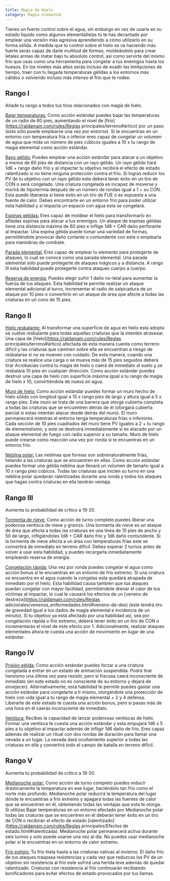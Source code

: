 ```yaml
---
title: Magia de Hielo
category: Magia elemental
---
```


Tienes un fuerte control sobre el agua, sin embargo en vez de usarla en su estado líquido como algunos elementalistas tú te has decantado por emplear una versión más agresiva aprendiendo a cómo utilizarlo en su forma sólida. A medida que tu control sobre el hielo se va haciendo más fuerte serás capaz de darle multitud de formas, moldeándolo para crear letales armas de matar bajo tu absoluto control, así como servirte del mismo frío que usas como una herramienta para congelar a tus enemigos hasta los huesos. En los niveles más altos serás incluso de evadir las limitaciones de tiempo, traer con tu llegada temperaturas gélidas a los entornos más cálidos o volviendo incluso más intenso el frío que te rodee.

## Rango I

Añade tu rango a todos tus tiros relacionados con magia de hielo.

<u>Bajar temperaturas:</u> Como acción estándar puedes bajar las temperaturas de un radio de 60 pies, aumentando el nivel de [frío](https://raldamain.com/rules/Reglas principales/terreno#ártico) por un paso (esto sólo puede emplearse una vez por entorno). Si te encuentras en un entorno con temperatura fría o inferior eres capaz de congelar un volumen de agua que mida un número de pies cúbicos iguales a 10 x tu rango de magia elemental como acción estándar.

<u>Rayo gélido:</u> Puedes emplear una acción estándar para atacar a un objetivo a menos de 60 pies de distancia con un rayo gélido. Un rayo gélido hará 1d6 + rango daño frío y al impactar tu objetivo recibirá el efecto de estado ralentizado si no tiene ninguna protección contra el frío. Si logras reducir los PV de tu objetivo con un rayo gélido este deberá tener éxito en un tiro de CON o será congelado. Una criatura congelada es incapaz de moverse y morirá de hipotermia después de un número de rondas igual a 1 + su CON. Esta puede liberarse si tiene éxito en un tiro de FUE o es expuesta a una fuente de calor. Debes encontrarte en un entorno frío para poder utilizar esta habilidad y si impacta un espacio con agua esta se congelará.

<u>Espinas gélidas:</u> Eres capaz de moldear el hielo para transformarlo en afiladas espinas para atacar a tus enemigos. Un ataque de espinas gélidas tiene una distancia máxima de 60 pies e inflige 1d8 + CAR daño perforante al impactar. Una espina gélida puede tomar una variedad de formas, permitiéndote provocar daño cortante o contundente con esta o emplearla para maniobras de combate.

<u>Parada elemental:</u> Eres capaz de emplear tu elemento para protegerte de ataques, lo cual se conoce como una parada elemental. Una parada elemental sólo puede protegerte de ataques mágicos y a distancia. A rango III esta habilidad puede protegerte contra ataques cuerpo a cuerpo.

<u>Reserva de energía:</u> Puedes elegir sufrir 1 daño no-letal para aumentar la fuerza de tus ataques. Esta habilidad te permite realizar un ataque elemental adicional al turno, incrementar el radio de salpicadura de un ataque por 10 pies o convertirlo en un ataque de área que afecte a todas las criaturas en un cono de 15 pies. 

## Rango II

<u>Hielo resbalante:</u> Al transformar una superficie de agua en hielo esta adopta se vuelve resbalante para todas aquellas criaturas que la intenten atravesar. Una capa de [hielo](https://raldamain.com/rules/Reglas principales/terreno#ártico) afectada de esta manera cuenta como terreno difícil y las criaturas que caminen sobre ella se encuentran a riesgo de resbalarse si no se mueven con cuidado. De esta manera, cuando una criatura se realice una carga o se mueva más de 15 pies seguidos deberá tirar Acrobacias contra tu magia de hielo o caerá de inmediato al suelo y se resbalará 10 pies en cualquier dirección. Como acción estándar puedes destruir una capa de hielo con superficie máxima igual a tu rango de magia de hielo x 10, convirtiéndola de nuevo en agua. 

<u>Muro de hielo:</u> Como acción estándar puedes formar un muro hecho de hielo sólido con longitud igual a 15 x rango pies de largo y altura igual a 5 x rango pies. Este muro se trata de una barrera que otorga cubierta completa a todas las criaturas que se encuentren detrás de él (otorgará cubierta parcial si estas intentan atacar desde detrás del muro). El muro permanecerá mientras el entorno tenga temperaturas frías o inferiores. Cada sección de 10 pies cuadrados del muro tiene PV iguales a 2 + tu rango de elementalismo, y este se destruirá inmediatamente si es atacado por un ataque elemental de fuego con radio superior a su tamaño. Muro de hielo puede crearse como reacción una vez por ronda si te encuentras en un entorno frío.

<u>Neblina polar:</u> Las neblinas que formas son sobrenaturalmente frías, helando a las criaturas que se encuentren en ellas. Como acción estándar puedes formar una gélida neblina que llenará un volumen de tamaño igual a 10 x rango pies cúbicos. Todas las criaturas que inicien su turno en una neblina polar quedarán ralentizadas durante una ronda y todos los ataques que hagas contra criaturas en ella tendrán ventaja. 

## Rango III

Aumenta tu probabilidad de crítico a 19-20.

<u>Tormenta de nieve:</u> Como acción de turno completo puedes liberar una poderosa ventisca de nieve y granizo. Una tormenta de nieve es un ataque de área que afecta a todas las criaturas en una línea de 15 pies de ancho y 50 de largo, infligiéndoles 1d8 + CAR daño frío y 1d6 daño contundente. Si la tormenta de nieve afecta a un área con temperaturas frías este se convertirá de inmediato en terreno difícil. Debes esperar 2 turnos antes de volver a usar esta habilidad, y puedes recargarla inmediatamente empleando reserva de energía.

<u>Congelación rápida:</u> Una vez por ronda puedes congelar el agua como acción bonus si te encuentras en un entorno de frío extremo. Si una criatura se encuentra en el agua cuando la congelas esta quedará atrapada de inmediato por el hielo. Esta habilidad causa también que tus ataques puedan congelar con mayor facilidad, permitiéndote drenar el calor de tus víctimas al impactar, lo cual le causará los efectos de un [veneno de destreza](https://raldamain.com/rules/Reglas adicionales/venenos_enfermedades.html#veneno-de-des) (este tendrá tiro de gravedad igual a tus dados de magia elemental e incidencia de un minuto). Si tu objetivo ya está afectado por una habilidad así, sea por congelación rápida o frío extremo, deberá tener éxito en un tiro de CON o incrementarás el nivel de este efecto por 1. Adicionalmente, realizar ataques elementales ahora te cuesta una acción de movimiento en lugar de una estándar.

## Rango IV 

<u>Prisión gélida:</u> Como acción estándar puedes forzar a una criatura congelada a entrar en un estado de animación suspendida. Podrá tirar heroísmo una última vez para resistir, pero si fracasa caerá inconsciente de inmediato (en este estado no es consciente de su entorno y dejará de envejecer). Alternativamente, esta habilidad te permite puedes gastar una acción estándar para congelarte a ti mismo, otorgándote una protección de hielo con vida igual a tu rango de magia elemental + 2 y 4 defensa. Liberarte de este estado te cuesta una acción bonus, pero si pasas más de una hora en él caerás inconsciente de inmediato.

<u>Ventisca:</u> Recibes la capacidad de lanzar poderosas ventiscas de hielo. Formar una ventisca te cuesta una acción estándar y esta empujará 1d6 x 5 pies a tu objetivo al impactar además de infligir 1d6 daño de frío. Eres capaz además de realizar un ritual con dos rondas de duración para llamar una nevada a un lugar. La nevada dará ocultamiento superior a todas las criaturas en ella y convertirá todo el campo de batalla en terreno difícil. 

## Rango V

Aumenta tu probabilidad de crítico a 18-20.

<u>Medianoche polar:</u> Como acción de turno completo puedes reducir drásticamente la temperatura en ese lugar, haciéndolo tan frío como el norte más profundo. Medianoche polar reducirá la temperatura del lugar dónde te encuentras a frío extremo y apagará todas las fuentes de calor que se encuentren en él, obteniendo todas las ventajas que esta te otorga. Si utilizas Bajar temperaturas en un entorno afectado por Medianoche polar todas las criaturas que se encuentren en él deberán tener éxito en un tiro de CON o recibirán el efecto de estado [ralentizado](https://raldamain.com/rules/Reglas principales/Efectos de estado.html#ralentizada). Medianoche polar permanecerá activa durante seis turnos y solo puede usarse una vez al día. No puedes usar medianoche polar si te encuentras en un entorno de calor extremo. 

<u>Frío estigio:</u> Tu frío hiela hasta a las criaturas nativas al invierno. El daño frío de tus ataques traspasa resistencias y cada vez que reduzcas los PV de un objetivo sin resistencia al frío este sufrirá una herida leve además de quedar ralentizado. Criaturas con resistencia al frío continuarán recibiendo bonificadores para evitar efectos de estado provocados por tus llamas.